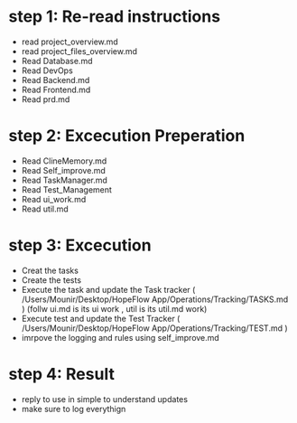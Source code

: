 # step 1: Re-read instructions

- read project_overview.md
- read project_files_overview.md
- Read Database.md
- Read DevOps
- Read Backend.md
- Read Frontend.md
- Read prd.md

# step 2: Excecution Preperation

- Read ClineMemory.md
- Read Self_improve.md
- Read TaskManager.md
- Read Test_Management
- Read ui_work.md
- Read util.md

# step 3: Excecution

- Creat the tasks
- Create the tests
- Execute the task and update the Task tracker (  /Users/Mounir/Desktop/HopeFlow App/Operations/Tracking/TASKS.md ) (follw ui.md is its ui work , util is its util.md work)
- Execute test and update the Test Tracker ( /Users/Mounir/Desktop/HopeFlow App/Operations/Tracking/TEST.md )
- imrpove the logging and rules using self_improve.md

# step 4: Result

- reply to use in simple to understand updates
- make sure to log everythign
